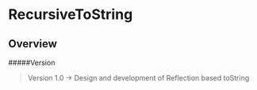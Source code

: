 # RecursiveToString

Overview
-------------------

#####Version
>Version 1.0 -> Design and development of Reflection based toString

